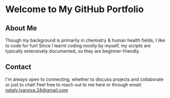 # Welcome to My GitHub Portfolio

## About Me

Though my background is primarily in chemistry & human health fields, I like to code for fun!
Since I learnt coding mostly by myself, my scripts are typically extensively documented, so they are beginner-friendly.

## Contact
I'm always open to connecting, whether to discuss projects and collaborate or just to chat!
Feel free to reach out to me here or through email: nataly.ivanova.24@gmail.com
